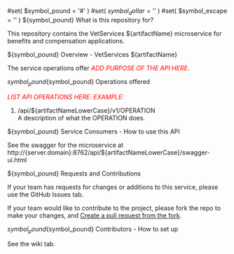 #set( $symbol_pound = '#' )
#set( $symbol_dollar = '$' )
#set( $symbol_escape = '\' )
${symbol_pound} What is this repository for?

This repository contains the VetServices ${artifactName} microservice for benefits and compensation applications.

${symbol_pound} Overview - VetServices ${artifactName}

The service operations offer <span style="color:red;font-style:italic;">ADD PURPOSE OF THE API HERE</span>.

${symbol_pound}${symbol_pound} Operations offered

<span style="color:red;font-style:italic;">LIST API OPERATIONS HERE. 
EXAMPLE:
1. /api/${artifactNameLowerCase}/v1/OPERATION<br>
  A description of what the OPERATION does.
</span>

${symbol_pound} Service Consumers - How to use this API

See the swagger for the microservice at http://{server.domain}:8762/api/${artifactNameLowerCase}/swagger-ui.html

${symbol_pound} Requests and Contributions

If your team has requests for changes or additions to this service, please use the GitHub Issues tab.

If your team would like to contribute to the project, please fork the repo to make your changes, and [Create a pull request from the fork](https://help.github.com/articles/creating-a-pull-request-from-a-fork/).

${symbol_pound}${symbol_pound} Contributors - How to set up

See the wiki tab.

